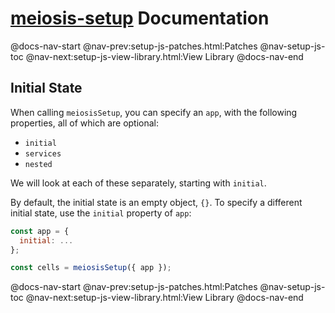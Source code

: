 # [meiosis-setup](https://meiosis.js.org/setup) Documentation

@docs-nav-start
@nav-prev:setup-js-patches.html:Patches
@nav-setup-js-toc
@nav-next:setup-js-view-library.html:View Library
@docs-nav-end

## Initial State

When calling `meiosisSetup`, you can specify an `app`, with the following properties, all of which
are optional:

- `initial`
- `services`
- `nested`

We will look at each of these separately, starting with `initial`.

By default, the initial state is an empty object, `{}`. To specify a different initial state, use
the `initial` property of `app`:

```js
const app = {
  initial: ...
};

const cells = meiosisSetup({ app });
```

@docs-nav-start
@nav-prev:setup-js-patches.html:Patches
@nav-setup-js-toc
@nav-next:setup-js-view-library.html:View Library
@docs-nav-end
